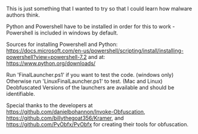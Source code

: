 This is just something that I wanted to try so that I could learn how malware authors think.

Python and Powershell have to be installed in order for this to work - Powershell is included in windows by default.

Sources for installing Powershell and Python:
https://docs.microsoft.com/en-us/powershell/scripting/install/installing-powershell?view=powershell-7.2
and at: https://www.python.org/downloads/

Run 'FinalLauncher.ps1' if you want to test the code. (windows only)
Otherwise run 'LinuxFinalLauncher.ps1' to test. (Mac and Linux)
Deobfuscated Versions of the launchers are available and should be identifiable.


Special thanks to the developers at https://github.com/danielbohannon/Invoke-Obfuscation,  https://github.com/billythegoat356/Kramer, and https://github.com/PyObfx/PyObfx for creating their tools for obfuscation.
